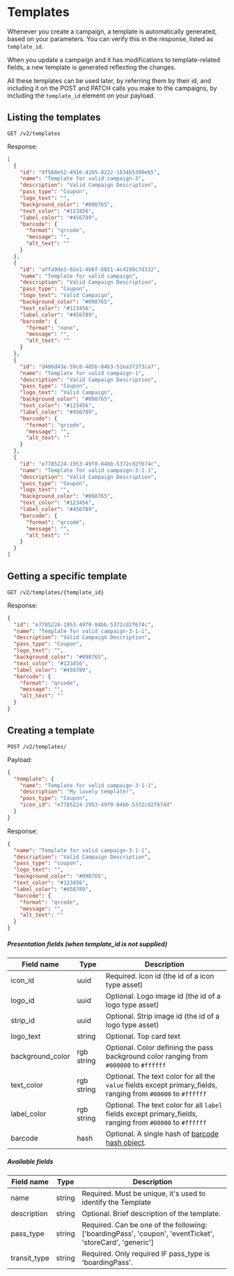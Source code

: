Templates
===============

Whenever you create a campaign, a template is automatically generated, based on your parameters. You can verify this in the response, listed as `template_id`.

When you update a campaign and it has modifications to template-related fields, a new template is generated reflecting the changes.

All these templates can be used later, by referring them by their id, and including it on the POST and PATCH calls you make to the campaigns, by including the `template_id` element on your payload.



Listing the templates
----------------

```shell
GET /v2/templates
```

Response:

```json
[
  {
    "id": "9f568e52-4916-4105-8222-1834b5399e65",
    "name": "Template for valid campaign-3",
    "description": "Valid Campaign Description",
    "pass_type": "Coupon",
    "logo_text": "",
    "background_color": "#098765",
    "text_color": "#123456",
    "label_color": "#456789",
    "barcode": {
      "format": "qrcode",
      "message": "",
      "alt_text": ""
    }
  },
  {
    "id": "affa9de3-02e1-4b6f-8811-4c4199c7d332",
    "name": "Template for valid campaign",
    "description": "Valid Campaign Description",
    "pass_type": "Coupon",
    "logo_text": "Valid Campaign",
    "background_color": "#098765",
    "text_color": "#123456",
    "label_color": "#456789",
    "barcode": {
      "format": "none",
      "message": "",
      "alt_text": ""
    }
  },
  {
    "id": "d406d43e-59c8-485b-84b3-52ea37373ca7",
    "name": "Template for valid campaign-1",
    "description": "Valid Campaign Description",
    "pass_type": "Coupon",
    "logo_text": "Valid Campaign",
    "background_color": "#098765",
    "text_color": "#123456",
    "label_color": "#456789",
    "barcode": {
      "format": "qrcode",
      "message": "",
      "alt_text": ""
    }
  },
  {
    "id": "e7785224-1953-49f0-84bb-5372cd2f674c",
    "name": "Template for valid campaign-3-1-1",
    "description": "Valid Campaign Description",
    "pass_type": "Coupon",
    "logo_text": "",
    "background_color": "#098765",
    "text_color": "#123456",
    "label_color": "#456789",
    "barcode": {
      "format": "qrcode",
      "message": "",
      "alt_text": ""
    }
  }
]
```

Getting a specific template
----

```shell
GET /v2/templates/{template_id}
```

Response:

```json
{
  "id": "e7785224-1953-49f0-84bb-5372cd2f674c",
  "name": "Template for valid campaign-3-1-1",
  "description": "Valid Campaign Description",
  "pass_type": "Coupon",
  "logo_text": "",
  "background_color": "#098765",
  "text_color": "#123456",
  "label_color": "#456789",
  "barcode": {
    "format": "qrcode",
    "message": "",
    "alt_text": ""
  }
}
```


Creating a template
----

```shell
POST /v2/templates/
```

Payload:

```json
{
  "template": {
    "name": "Template for valid campaign-3-1-1",
    "description": "My lovely template!",
    "pass_type": "Coupon",
    "icon_id": "e7785224-1953-49f0-84bb-5372cd2f674d"
  }
}
```

Response:

```json
{
  "name": "Template for valid campaign-3-1-1",
  "description": "Valid Campaign Description",
  "pass_type": "coupon",
  "logo_text": "",
  "background_color": "#098765",
  "text_color": "#123456",
  "label_color": "#456789",
  "barcode": {
    "format": "qrcode",
    "message": "",
    "alt_text": ""
  }
}
```


##### Presentation fields (when template_id is not supplied)

|  Field name  | Type | Description  |
|-------------|------|-----------------------------------
| icon_id | uuid | Required. Icon  id (the id of a icon type asset)
| logo_id | uuid | Optional. Logo image id (the id of a logo type asset)
| strip_id | uuid | Optional. Strip image id (the id of a logo type asset)
| logo_text | string | Optional. Top card text
| background_color| rgb string | Optional. Color defining the pass background color ranging from `#000000` to `#ffffff`
| text_color | rgb string | Optional. The text color for all the `value` fields except primary_fields, ranging from `#00000` to `#ffffff`
| label_color | rgb string | Optional. The text color for all `label` fields except primary_fields, ranging from `#00000` to `#ffffff`
| barcode | hash | Optional. A single hash of [barcode hash object](#barcode-hash-object-format).

##### Available fields

|  Field name  | Type | Description  |
|-------------|------|-----------------------------------
| name | string | Required. Must be unique, it's used to identify the Template
| description | string | Optional. Brief description of the template.
| pass_type | string | Required. Can be one of the following: ['boardingPass', 'coupon', 'eventTicket', 'storeCard', 'generic']
| transit_type | string | Required. Only required IF pass_type is 'boardingPass'.
